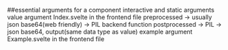 ##essential arguments for a component
interactive and static arguments 
value argument
Index.svelte in the frontend file
preprocessed -> usually json base64(web friendly) -> PIL
backend function
postprocessed -> PIL -> json base64, output(same data type as value)
example argument
Example.svelte in the frontend file